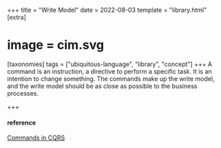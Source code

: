+++
title = "Write Model"
date = 2022-08-03
template = "library.html"
[extra]
#  image = cim.svg
[taxonomies]
   tags = ["ubiquitous-language", "library", "concept"]
+++
A command is an instruction, a directive to perform a specific task. It is an intention to change something. 
The commands make up the write model, and the write model should be as close as possible to the business processes.

+++
#### reference
[Commands in CQRS](https://www.eventstore.com/cqrs-pattern)
